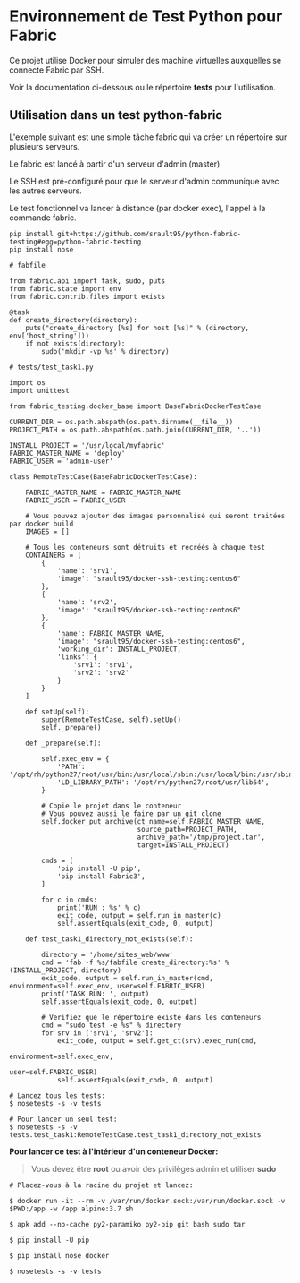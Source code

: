 # Environnement de Test Python pour Fabric

Ce projet utilise Docker pour simuler des machine virtuelles auxquelles se connecte Fabric par SSH.

Voir la documentation ci-dessous ou le répertoire **tests** pour l'utilisation.

## Utilisation dans un test python-fabric

L'exemple suivant est une simple tâche fabric qui va créer un répertoire sur plusieurs serveurs.

Le fabric est lancé à partir d'un serveur d'admin (master)

Le SSH est pré-configuré pour que le serveur d'admin communique avec les autres serveurs.

Le test fonctionnel va lancer à distance (par docker exec), l'appel à la commande fabric.

```
pip install git+https://github.com/srault95/python-fabric-testing#egg=python-fabric-testing
pip install nose
```

```
# fabfile

from fabric.api import task, sudo, puts
from fabric.state import env
from fabric.contrib.files import exists

@task
def create_directory(directory):
    puts("create_directory [%s] for host [%s]" % (directory, env['host_string']))
    if not exists(directory):
        sudo('mkdir -vp %s' % directory)

```

```
# tests/test_task1.py

import os
import unittest

from fabric_testing.docker_base import BaseFabricDockerTestCase

CURRENT_DIR = os.path.abspath(os.path.dirname(__file__))
PROJECT_PATH = os.path.abspath(os.path.join(CURRENT_DIR, '..'))

INSTALL_PROJECT = '/usr/local/myfabric'
FABRIC_MASTER_NAME = 'deploy'
FABRIC_USER = 'admin-user'

class RemoteTestCase(BaseFabricDockerTestCase):
    
    FABRIC_MASTER_NAME = FABRIC_MASTER_NAME
    FABRIC_USER = FABRIC_USER

    # Vous pouvez ajouter des images personnalisé qui seront traitées par docker build
    IMAGES = []

    # Tous les conteneurs sont détruits et recréés à chaque test
    CONTAINERS = [
        {
            'name': 'srv1',
            'image': "srault95/docker-ssh-testing:centos6" 
        },
        {
            'name': 'srv2',
            'image': "srault95/docker-ssh-testing:centos6"
        },
        {
            'name': FABRIC_MASTER_NAME,
            'image': "srault95/docker-ssh-testing:centos6", 
            'working_dir': INSTALL_PROJECT,
            'links': {
                'srv1': 'srv1',
                'srv2': 'srv2'
            }
        }
    ]

    def setUp(self):
        super(RemoteTestCase, self).setUp()
        self._prepare()

    def _prepare(self):

        self.exec_env = {
            'PATH': '/opt/rh/python27/root/usr/bin:/usr/local/sbin:/usr/local/bin:/usr/sbin:/usr/bin:/sbin:/bin',
            'LD_LIBRARY_PATH': '/opt/rh/python27/root/usr/lib64',
        }

        # Copie le projet dans le conteneur 
        # Vous pouvez aussi le faire par un git clone
        self.docker_put_archive(ct_name=self.FABRIC_MASTER_NAME, 
                                source_path=PROJECT_PATH, 
                                archive_path='/tmp/project.tar', 
                                target=INSTALL_PROJECT)

        cmds = [
            'pip install -U pip',
            'pip install Fabric3',
        ]

        for c in cmds:
            print('RUN : %s' % c)
            exit_code, output = self.run_in_master(c)
            self.assertEquals(exit_code, 0, output)           

    def test_task1_directory_not_exists(self):
        
        directory = '/home/sites_web/www'
        cmd = 'fab -f %s/fabfile create_directory:%s' % (INSTALL_PROJECT, directory)
        exit_code, output = self.run_in_master(cmd, environment=self.exec_env, user=self.FABRIC_USER)
        print('TASK RUN: ', output)
        self.assertEquals(exit_code, 0, output)

        # Verifiez que le répertoire existe dans les conteneurs
        cmd = "sudo test -e %s" % directory
        for srv in ['srv1', 'srv2']:
            exit_code, output = self.get_ct(srv).exec_run(cmd, 
                                                          environment=self.exec_env, 
                                                          user=self.FABRIC_USER)        
            self.assertEquals(exit_code, 0, output)

```

```
# Lancez tous les tests:
$ nosetests -s -v tests

# Pour lancer un seul test:
$ nosetests -s -v tests.test_task1:RemoteTestCase.test_task1_directory_not_exists
```

**Pour lancer ce test à l'intérieur d'un conteneur Docker:**

> Vous devez être **root** ou avoir des privilèges admin et utiliser **sudo**

```
# Placez-vous à la racine du projet et lancez:

$ docker run -it --rm -v /var/run/docker.sock:/var/run/docker.sock -v $PWD:/app -w /app alpine:3.7 sh

$ apk add --no-cache py2-paramiko py2-pip git bash sudo tar

$ pip install -U pip

$ pip install nose docker

$ nosetests -s -v tests
```
